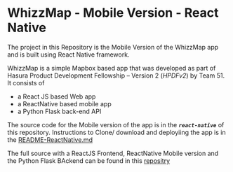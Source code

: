 # WhizzMap - Mobile Version - React Native

The project in this Repository is the Mobile Version of the WhizzMap app and is built using React Native framework.

WhizzMap is a simple Mapbox based app that was developed as part of Hasura Product Development Fellowship – Version 2 (*HPDFv2*) by Team 51. It consists of 
- a React JS based Web app
- a ReactNative based mobile app
- a Python Flask back-end API

The source code for the Mobile version of the app is in the ***```react-native```*** of this repository. Instructions to Clone/ download and deployiing the app is in the [README-ReactNative.md](https://github.com/padmasaravan/Whizzmap_ReactNative/blob/master/README-ReactNative.md)

The full source with a ReactJS Frontend, ReactNative Mobile version and the Python Flask BAckend can be found in this [repositry](https://github.com/sathya9897/whizzmap)
